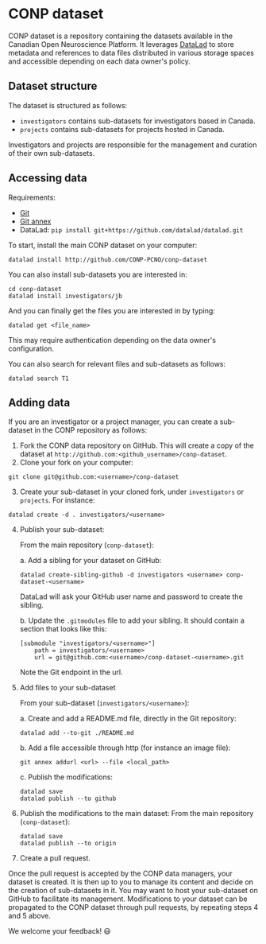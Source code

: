# CONP dataset

CONP dataset is a repository containing the datasets available in the 
Canadian Open Neuroscience Platform. It leverages 
[DataLad](http://datalad.org) to store metadata and references to 
data files distributed in various storage spaces and accessible depending on each data owner's 
policy.

## Dataset structure

The dataset is structured as follows:

* `investigators` contains sub-datasets for investigators based in Canada.
* `projects` contains sub-datasets for projects hosted in Canada.

Investigators and projects are responsible for the management and curation 
of their own sub-datasets.

## Accessing data

Requirements:

* [Git](https://git-scm.com/downloads)
* [Git annex](http://git-annex.branchable.com/install)
* DataLad: `pip install git+https://github.com/datalad/datalad.git`

To start, install the main CONP dataset on your computer:

```console
datalad install http://github.com/CONP-PCNO/conp-dataset
```

You can also install sub-datasets you are interested in:
```console
cd conp-dataset
datalad install investigators/jb
```

And you can finally get the files you are interested in by typing:

```console
datalad get <file_name>
```

This may require authentication depending on the data owner's configuration.

You can also search for relevant files and sub-datasets as follows:

```console
datalad search T1
```


## Adding data

If you are an investigator or a project manager, you can create a 
sub-dataset in the CONP repository as follows:

1. Fork the CONP data repository on GitHub. This will create a copy of the dataset at `http://github.com:<github_username>/conp-dataset`.
2. Clone your fork on your computer:

```console
git clone git@github.com:<username>/conp-dataset
```

3. Create your sub-dataset in your cloned fork, under `investigators` or `projects`. For instance:

```console
datalad create -d . investigators/<username>
```

4. Publish your sub-dataset:

    From the main repository (`conp-dataset`):

    a. Add a sibling for your dataset on GitHub:

    ```console
    datalad create-sibling-github -d investigators <username> conp-dataset-<username>
    ```

    DataLad will ask your GitHub user name and password to create the sibling.

    b. Update the `.gitmodules` file to add your sibling. It should contain a section that looks like this:

    ```
    [submodule "investigators/<username>"]
        path = investigators/<username>
        url = git@github.com:<username>/conp-dataset-<username>.git
    ```

    Note the Git endpoint in the url.

5. Add files to your sub-dataset

    From your sub-dataset (`investigators/<username>`):
    
    a. Create and add a README.md file, directly in the Git repository:
    ```console
    datalad add --to-git ./README.md
    ```

    b. Add a file accessible through http (for instance an image file):
    ```console
    git annex addurl <url> --file <local_path>
    ```

    c. Publish the modifications:
    ```console
    datalad save
    datalad publish --to github
    ```
    
7. Publish the modifications to the main dataset:
    From the main repository (`conp-dataset`):
    ```console
    datalad save
    datalad publish --to origin
    ```

8. Create a pull request.

Once the pull request is accepted by the CONP data managers, your 
dataset is created. It is then up to you to manage its content and 
decide on the creation of sub-datasets in it. You may want to host your 
sub-dataset on GitHub to facilitate its management. Modifications to 
your dataset can be propagated to the CONP dataset through pull 
requests, by repeating steps 4 and 5 above.

We welcome your feedback! :smiley:
